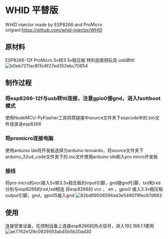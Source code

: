 # WHID 平替版
WHID injector made by ESP8266 and ProMicro
origianl:https://github.com/whid-injector/WHID


## 原材料
ESP8266-12f
ProMicro
5v转3.3v稳压板
特利迦密钥玩具
usb转ttl
![b0eb7211ac8f3c8f27ed352ebc70654](https://github.com/user-attachments/assets/bef13d4d-dd05-4751-8faf-0633d724859a)

## 制作过程
### 将esp8266-12f与usb转ttl连接，注意gpio0接gnd，进入fasttboot模式
使用NodeMCU-PyFlasher工具将原链接中source文件夹下espcode中的.bin文件烧录进esp8266
### 将promicro连接电脑
使用arduino ide将开发板选择为arduino lenoardo，将source文件夹下arduino_32u4_code文件夹下的.ino文件使用arduino ide刷入pro micro开发板
### 接线
将pro micro的vcc接入5v转3.3v稳压板的input引脚，gnd接gnd引脚，txd和rxd分别与esp8266的rxd,txd相连
将esp8266的 vcc ， en ，gpio0 接入3.3v稳压板output引脚，gnd，gpio15接入gnd
![92bd69006596ad3e549079fec67d683](https://github.com/user-attachments/assets/16f991ff-4805-46f1-b926-be17d5e79b52)

## 使用
连接受害设备，在控制设备上连接esp8266的热点信号，进入192.168.1.1使用
![ae7762e129c0929593ab45b5b20ad30](https://github.com/user-attachments/assets/2e382fc4-32c1-4403-b24c-5018aeed5fcf)


